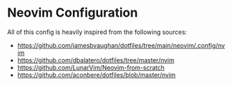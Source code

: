 # Neovim Configuration

All of this config is heavily inspired from the following  sources:
* https://github.com/jamesbvaughan/dotfiles/tree/main/neovim/.config/nvim
* https://github.com/dbalatero/dotfiles/tree/master/nvim
* https://github.com/LunarVim/Neovim-from-scratch
* https://github.com/aconbere/dotfiles/blob/master/nvim
